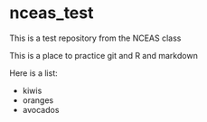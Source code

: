# nceas_test
This is a test repository from the NCEAS class

This is a place to practice git and R and markdown

Here is a list: 

* kiwis
* oranges
* avocados
